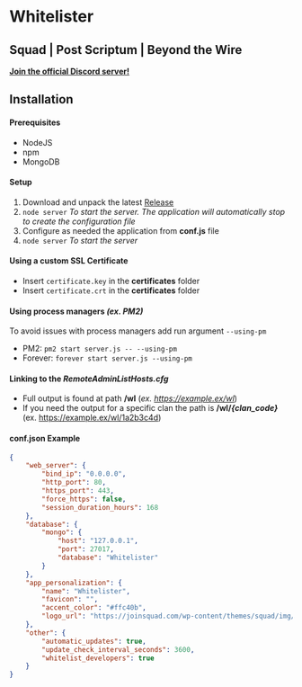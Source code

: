 # Whitelister
## Squad | Post Scriptum | Beyond the Wire
[**Join the official Discord server!**](https://discord.com/invite/5hfcjNYdCP)

## Installation
#### Prerequisites
- NodeJS
- npm
- MongoDB

#### Setup
1. Download and unpack the latest [ Release](https://github.com/fantinodavide/Squad_Whitelister/releases "Releases")
2. `node server` *To start the server. The application will automatically stop to create the configuration file*
3. Configure as needed the application from **conf.js** file
4. `node server` *To start the server*

#### Using a custom SSL Certificate
- Insert `certificate.key` in the **certificates** folder
- Insert `certificate.crt` in the **certificates** folder

#### Using process managers *(ex. PM2)*
To avoid issues with process managers add run argument `--using-pm`
- PM2: `pm2 start server.js -- --using-pm`
- Forever: `forever start server.js --using-pm`

#### Linking to the *RemoteAdminListHosts.cfg*
- Full output is found at path **/wl** (*ex. https://example.ex/wl*)
- If you need the output for a specific clan the path is **/wl/*{clan_code}*** (ex. https://example.ex/wl/1a2b3c4d)

#### conf.json Example
```json
{
	"web_server": {
		"bind_ip": "0.0.0.0",
		"http_port": 80,
		"https_port": 443,
		"force_https": false,
		"session_duration_hours": 168
	},
	"database": {
		"mongo": {
			"host": "127.0.0.1",
			"port": 27017,
			"database": "Whitelister"
		}
	},
	"app_personalization": {
		"name": "Whitelister",
		"favicon": "",
		"accent_color": "#ffc40b",
		"logo_url": "https://joinsquad.com/wp-content/themes/squad/img/logo.png"
	},
	"other": {
		"automatic_updates": true,
		"update_check_interval_seconds": 3600,
		"whitelist_developers": true
	}
}
```
